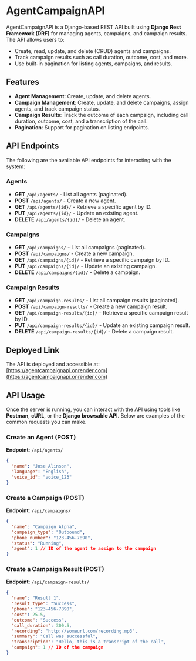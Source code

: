 # AgentCampaignAPI

AgentCampaignAPI is a Django-based REST API built using **Django Rest Framework (DRF)** for managing agents, campaigns, and campaign results. The API allows users to:

- Create, read, update, and delete (CRUD) agents and campaigns.
- Track campaign results such as call duration, outcome, cost, and more.
- Use built-in pagination for listing agents, campaigns, and results.

## Features

- **Agent Management**: Create, update, and delete agents.
- **Campaign Management**: Create, update, and delete campaigns, assign agents, and track campaign status.
- **Campaign Results**: Track the outcome of each campaign, including call duration, outcome, cost, and a transcription of the call.
- **Pagination**: Support for pagination on listing endpoints.

## API Endpoints

The following are the available API endpoints for interacting with the system:

### Agents

- **GET** `/api/agents/` - List all agents (paginated).
- **POST** `/api/agents/` - Create a new agent.
- **GET** `/api/agents/{id}/` - Retrieve a specific agent by ID.
- **PUT** `/api/agents/{id}/` - Update an existing agent.
- **DELETE** `/api/agents/{id}/` - Delete an agent.

### Campaigns

- **GET** `/api/campaigns/` - List all campaigns (paginated).
- **POST** `/api/campaigns/` - Create a new campaign.
- **GET** `/api/campaigns/{id}/` - Retrieve a specific campaign by ID.
- **PUT** `/api/campaigns/{id}/` - Update an existing campaign.
- **DELETE** `/api/campaigns/{id}/` - Delete a campaign.

### Campaign Results

- **GET** `/api/campaign-results/` - List all campaign results (paginated).
- **POST** `/api/campaign-results/` - Create a new campaign result.
- **GET** `/api/campaign-results/{id}/` - Retrieve a specific campaign result by ID.
- **PUT** `/api/campaign-results/{id}/` - Update an existing campaign result.
- **DELETE** `/api/campaign-results/{id}/` - Delete a campaign result.

## Deployed Link

The API is deployed and accessible at:  
[https://agentcampaignapi.onrender.com](https://agentcampaignapi.onrender.com)

## API Usage

Once the server is running, you can interact with the API using tools like **Postman**, **cURL**, or the **Django browsable API**. Below are examples of the common requests you can make.

### Create an Agent (POST)

**Endpoint**: `/api/agents/`

```json
{
  "name": "Jose Alinson",
  "language": "English",
  "voice_id": "voice_123"
}
```

### Create a Campaign (POST)

**Endpoint**: `/api/campaigns/`

```json
{
  "name": "Campaign Alpha",
  "campaign_type": "Outbound",
  "phone_number": "123-456-7890",
  "status": "Running",
  "agent": 1 // ID of the agent to assign to the campaign
}
```

### Create a Campaign Result (POST)

**Endpoint**: `/api/campaign-results/`

```json
{
  "name": "Result 1",
  "result_type": "Success",
  "phone": "123-456-7890",
  "cost": 25.5,
  "outcome": "Success",
  "call_duration": 300.5,
  "recording": "http://someurl.com/recording.mp3",
  "summary": "Call was successful",
  "transcription": "Hello, this is a transcript of the call",
  "campaign": 1 // ID of the campaign
}
```
